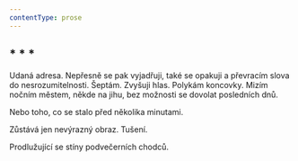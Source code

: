 ```yaml
---
contentType: prose
---
```


## \* \* \*

Udaná adresa. Nepřesně se pak vyjadřuji, také se opakuji a převracím slova do nesrozumitelnosti. Šeptám. Zvyšuji hlas. Polykám koncovky. Mizím nočním městem, někde na jihu, bez možnosti se dovolat posledních dnů.

Nebo toho, co se stalo před několika minutami.

Zůstává jen nevýrazný obraz. Tušení.

Prodlužující se stíny podvečerních chodců.
